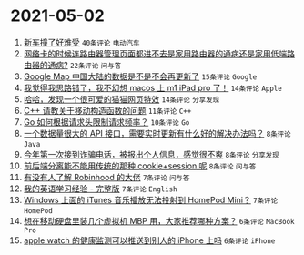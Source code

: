# 2021-05-02

1. [新车撞了好难受](https://www.v2ex.com/t/774599) `40条评论` `电动汽车`
1. [网络卡的时候连路由器管理页面都进不去是家用路由器的通病还是家用低端路由器的通病?](https://www.v2ex.com/t/774596) `22条评论` `问与答`
1. [Google Map 中国大陆的数据是不是不会再更新了](https://www.v2ex.com/t/774611) `15条评论` `Google`
1. [我觉得我思路错了，我不幻想 macos 上 m1 iPad pro 了！](https://www.v2ex.com/t/774619) `14条评论` `Apple`
1. [哈哈，发现一个很可爱的猫猫网页特效](https://www.v2ex.com/t/774589) `14条评论` `分享发现`
1. [C++ 请教关于移动构造函数的问题](https://www.v2ex.com/t/774622) `11条评论` `C++`
1. [Go 如何根据请求头限制请求频率？](https://www.v2ex.com/t/774595) `10条评论` `Go`
1. [一个数据量很大的 API 接口，需要实时更新有什么好的解决办法吗？](https://www.v2ex.com/t/774624) `8条评论` `Java`
1. [今年第一次接到诈骗电话，被报出个人信息，感觉很不爽](https://www.v2ex.com/t/774623) `8条评论` `分享发现`
1. [前后端分离能不能用传统的那种 cookie+session 呢](https://www.v2ex.com/t/774603) `8条评论` `问与答`
1. [有没有人了解 Robinhood 的大佬](https://www.v2ex.com/t/774610) `7条评论` `问与答`
1. [我的英语学习经验 - 完整版](https://www.v2ex.com/t/774600) `7条评论` `English`
1. [Windows 上面的 iTunes 音乐播放无法投射到 HomePod Mini？](https://www.v2ex.com/t/774588) `7条评论` `HomePod`
1. [想在移动硬盘里装几个虚拟机 MBP 用，大家推荐哪种方案？](https://www.v2ex.com/t/774629) `6条评论` `MacBook Pro`
1. [apple watch 的健康监测可以推送到别人的 iPhone 上吗](https://www.v2ex.com/t/774602) `6条评论` `iPhone`
